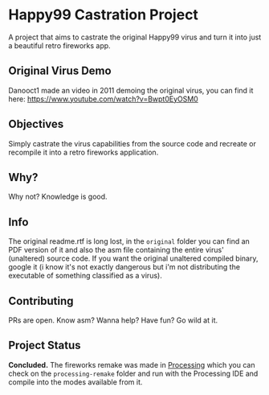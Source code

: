 # Happy99 Castration Project
A project that aims to castrate the original Happy99 virus and turn it into just a beautiful retro fireworks app.

## Original Virus Demo
Danooct1 made an video in 2011 demoing the original virus, you can find it here: https://www.youtube.com/watch?v=Bwpt0EyOSM0

## Objectives
Simply castrate the virus capabilities from the source code and recreate or recompile it into a retro fireworks application.

## Why?
Why not? Knowledge is good.

## Info
The original readme.rtf is long lost, in the `original` folder you can find an PDF version of it and also the asm file containing the entire virus' (unaltered) source code. If you want the original unaltered compiled binary, google it (i know it's not exactly dangerous but i'm not distributing the executable of something classified as a virus).

## Contributing
PRs are open. Know asm? Wanna help? Have fun? Go wild at it.

## Project Status
**Concluded.** The fireworks remake was made in [Processing](https://processing.org) which you can check on the `processing-remake` folder and run with the Processing IDE and compile into the modes available from it.
